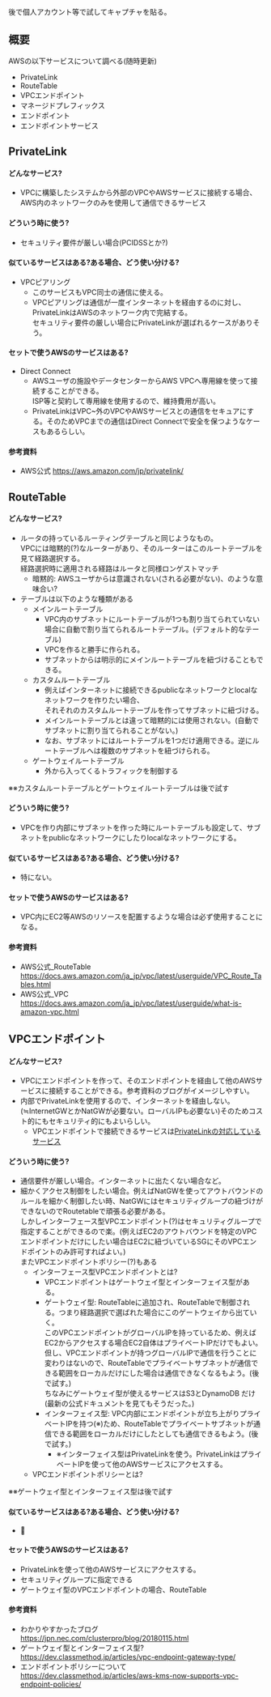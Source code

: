 後で個人アカウント等で試してキャプチャを貼る。
## 概要
AWSの以下サービスについて調べる(随時更新)
 - PrivateLink
 - RouteTable
 - VPCエンドポイント
 - マネージドプレフィックス
 - エンドポイント
 - エンドポイントサービス

## PrivateLink
#### どんなサービス?
 - VPCに構築したシステムから外部のVPCやAWSサービスに接続する場合、AWS内のネットワークのみを使用して通信できるサービス

#### どういう時に使う?
 - セキュリティ要件が厳しい場合(PCIDSSとか?)

#### 似ているサービスはある?ある場合、どう使い分ける?
 - VPCピアリング
   - このサービスもVPC同士の通信に使える。
   - VPCピアリングは通信が一度インターネットを経由するのに対し、PrivateLinkはAWSのネットワーク内で完結する。<br>セキュリティ要件の厳しい場合にPrivateLinkが選ばれるケースがありそう。

#### セットで使うAWSのサービスはある?
 - Direct Connect
   - AWSユーザの施設やデータセンターからAWS VPCへ専用線を使って接続することができる。<br>ISP等と契約して専用線を使用するので、維持費用が高い。
   - PrivateLinkはVPC~外のVPCやAWSサービスとの通信をセキュアにする。そのためVPCまでの通信はDirect Connectで安全を保つようなケースもあるらしい。

#### 参考資料
 - AWS公式 https://aws.amazon.com/jp/privatelink/

## RouteTable
#### どんなサービス?
 - ルータの持っているルーティングテーブルと同じようなもの。<br>VPCには暗黙的(?)なルーターがあり、そのルーターはこのルートテーブルを見て経路選択する。<br>経路選択時に適用される経路はルータと同様ロンゲストマッチ
   - 暗黙的: AWSユーザからは意識されない(される必要がない)、のような意味合い?
 - テーブルは以下のような種類がある
   - メインルートテーブル
     - VPC内のサブネットにルートテーブルが1つも割り当てられていない場合に自動で割り当てられるルートテーブル。(デフォルト的なテーブル)
     - VPCを作ると勝手に作られる。
     - サブネットからは明示的にメインルートテーブルを紐づけることもできる。
   - カスタムルートテーブル
     - 例えばインターネットに接続できるpublicなネットワークとlocalなネットワークを作りたい場合、<br>それそれのカスタムルートテーブルを作ってサブネットに紐づける。
     - メインルートテーブルとは違って暗黙的には使用されない。(自動でサブネットに割り当てられることがない。)
     - なお、サブネットにはルートテーブルを1つだけ適用できる。逆にルートテーブルへは複数のサブネットを紐づけられる。
   - ゲートウェイルートテーブル
     - 外から入ってくるトラフィックを制御する

※※カスタムルートテーブルとゲートウェイルートテーブルは後で試す

#### どういう時に使う?
 - VPCを作り内部にサブネットを作った時にルートテーブルも設定して、サブネットをpublicなネットワークにしたりlocalなネットワークにする。

#### 似ているサービスはある?ある場合、どう使い分ける?
 - 特にない。

#### セットで使うAWSのサービスはある?
 - VPC内にEC2等AWSのリソースを配置するような場合は必ず使用することになる。

#### 参考資料
 - AWS公式_RouteTable https://docs.aws.amazon.com/ja_jp/vpc/latest/userguide/VPC_Route_Tables.html
 - AWS公式_VPC https://docs.aws.amazon.com/ja_jp/vpc/latest/userguide/what-is-amazon-vpc.html

## VPCエンドポイント
#### どんなサービス?
 - VPCにエンドポイントを作って、そのエンドポイントを経由して他のAWSサービスに接続することができる。参考資料のブログがイメージしやすい。
 - 内部でPrivateLinkを使用するので、インターネットを経由しない。(≒InternetGWとかNatGWが必要ない。ローバルIPも必要ない)そのためコスト的にもセキュリティ的にもよいらしい。
   - VPCエンドポイントで接続できるサービスは[PrivateLinkの対応しているサービス](https://docs.aws.amazon.com/ja_jp/vpc/latest/privatelink/aws-services-privatelink-support.html)
 
#### どういう時に使う?
 - 通信要件が厳しい場合。インターネットに出たくない場合など。
 - 細かくアクセス制御をしたい場合。例えばNatGWを使ってアウトバウンドのルールを細かく制御したい時、NatGWにはセキュリティグループの紐づけができないのでRoutetableで頑張る必要がある。<br>しかしインターフェース型VPCエンドポイント(?)はセキュリティグループで指定することができるので楽。(例えばEC2のアウトバウンドを特定のVPCエンドポイントだけにしたい場合はEC2に紐づいているSGにそのVPCエンドポイントのみ許可すればよい。)<br>またVPCエンドポイントポリシー(?)もある
   - インターフェース型VPCエンドポイントとは?
     - VPCエンドポイントはゲートウェイ型とインターフェイス型がある。
     - ゲートウェイ型: RouteTableに追加され、RouteTableで制御される。つまり経路選択で選ばれた場合にこのゲートウェイから出ていく。<br>このVPCエンドポイントがグローバルIPを持っているため、例えばEC2からアクセスする場合EC2自体はプライベートIPだけでもよい。<br>但し、VPCエンドポイントが持つグローバルIPで通信を行うことに変わりはないので、RouteTableでプライベートサブネットが通信できる範囲をローカルだけにした場合は通信できなくなるもよう。(後で試す。)<br>ちなみにゲートウェイ型が使えるサービスはS3とDynamoDB だけ(最新の公式ドキュメントを見てもそうだった。)
     - インターフェイス型: VPC内部にエンドポイントが立ち上がりプライベートIPを持つ(※)ため、RouteTableでプライベートサブネットが通信できる範囲をローカルだけにしたとしても通信できるもよう。(後で試す。)
       - ※インターフェイス型はPrivateLinkを使う。PrivateLinkはプライベートIPを使って他のAWSサービスにアクセスする。
   - VPCエンドポイントポリシーとは?

  
※※ゲートウェイ型とインターフェイス型は後で試す

#### 似ているサービスはある?ある場合、どう使い分ける?
 - 💩
#### セットで使うAWSのサービスはある?
 - PrivateLinkを使って他のAWSサービスにアクセスする。
 - セキュリティグループに指定できる
 - ゲートウェイ型のVPCエンドポイントの場合、RouteTable

#### 参考資料
 - わかりやすかったブログ https://jpn.nec.com/clusterpro/blog/20180115.html
 - ゲートウェイ型とインターフェイス型? https://dev.classmethod.jp/articles/vpc-endpoint-gateway-type/
 - エンドポイントポリシーについて https://dev.classmethod.jp/articles/aws-kms-now-supports-vpc-endpoint-policies/

